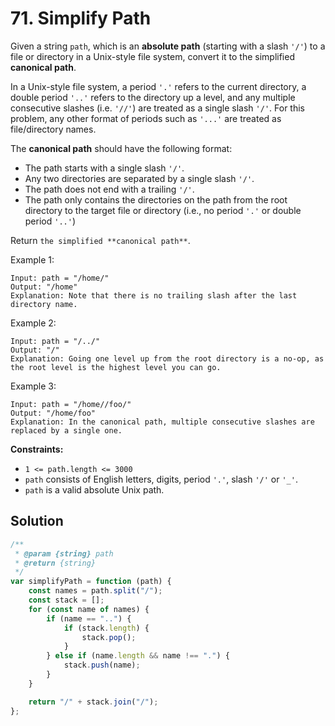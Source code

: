 # 71. Simplify Path

Given a string `path`, which is an **absolute path** (starting with a slash `'/'`) to a file or directory in a Unix-style file system, convert it to the simplified **canonical path**.

In a Unix-style file system, a period `'.'` refers to the current directory, a double period `'..'` refers to the directory up a level, and any multiple consecutive slashes (i.e. `'//'`) are treated as a single slash `'/'`. For this problem, any other format of periods such as `'...'` are treated as file/directory names.

The **canonical path** should have the following format:

-   The path starts with a single slash `'/'`.
-   Any two directories are separated by a single slash `'/'`.
-   The path does not end with a trailing `'/'`.
-   The path only contains the directories on the path from the root directory to the target file or directory (i.e., no period `'.'` or double period `'..'`)

Return `the simplified **canonical path**`.

Example 1:

```
Input: path = "/home/"
Output: "/home"
Explanation: Note that there is no trailing slash after the last directory name.
```

Example 2:

```
Input: path = "/../"
Output: "/"
Explanation: Going one level up from the root directory is a no-op, as the root level is the highest level you can go.
```

Example 3:

```
Input: path = "/home//foo/"
Output: "/home/foo"
Explanation: In the canonical path, multiple consecutive slashes are replaced by a single one.
```

**Constraints:**

-   `1 <= path.length <= 3000`
-   `path` consists of English letters, digits, period `'.'`, slash `'/'` or `'_'`.
-   `path` is a valid absolute Unix path.

## Solution

```javascript
/**
 * @param {string} path
 * @return {string}
 */
var simplifyPath = function (path) {
    const names = path.split("/");
    const stack = [];
    for (const name of names) {
        if (name == "..") {
            if (stack.length) {
                stack.pop();
            }
        } else if (name.length && name !== ".") {
            stack.push(name);
        }
    }

    return "/" + stack.join("/");
};
```
